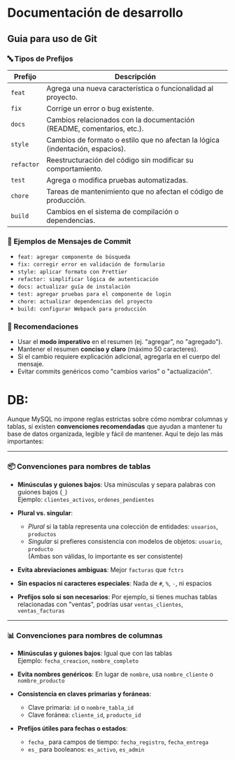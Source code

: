 # Documentación de desarrollo

## Guia para uso de Git

### 🔤 Tipos de Prefijos

| Prefijo    | Descripción                                                                   |
| ---------- | ----------------------------------------------------------------------------- |
| `feat`     | Agrega una nueva característica o funcionalidad al proyecto.                  |
| `fix`      | Corrige un error o bug existente.                                             |
| `docs`     | Cambios relacionados con la documentación (README, comentarios, etc.).        |
| `style`    | Cambios de formato o estilo que no afectan la lógica (indentación, espacios). |
| `refactor` | Reestructuración del código sin modificar su comportamiento.                  |
| `test`     | Agrega o modifica pruebas automatizadas.                                      |
| `chore`    | Tareas de mantenimiento que no afectan el código de producción.               |
| `build`    | Cambios en el sistema de compilación o dependencias.                          |

### 📝 Ejemplos de Mensajes de Commit

- `feat: agregar componente de búsqueda`
- `fix: corregir error en validación de formulario`
- `style: aplicar formato con Prettier`
- `refactor: simplificar lógica de autenticación`
- `docs: actualizar guía de instalación`
- `test: agregar pruebas para el componente de login`
- `chore: actualizar dependencias del proyecto`
- `build: configurar Webpack para producción`

### 📌 Recomendaciones

- Usar el **modo imperativo** en el resumen (ej. "agregar", no "agregado").
- Mantener el resumen **conciso y claro** (máximo 50 caracteres).
- Si el cambio requiere explicación adicional, agregarla en el cuerpo del mensaje.
- Evitar commits genéricos como "cambios varios" o "actualización".

# DB:

Aunque MySQL no impone reglas estrictas sobre cómo nombrar columnas y tablas, sí existen **convenciones recomendadas** que ayudan a mantener tu base de datos organizada, legible y fácil de mantener. Aquí te dejo las más importantes:

---

### 📦 Convenciones para nombres de tablas

- **Minúsculas y guiones bajos**: Usa minúsculas y separa palabras con guiones bajos (`_`)  
  Ejemplo: `clientes_activos`, `ordenes_pendientes`

- **Plural vs. singular**:

  - _Plural_ si la tabla representa una colección de entidades: `usuarios`, `productos`
  - _Singular_ si prefieres consistencia con modelos de objetos: `usuario`, `producto`  
    (Ambas son válidas, lo importante es ser consistente)

- **Evita abreviaciones ambiguas**: Mejor `facturas` que `fctrs`

- **Sin espacios ni caracteres especiales**: Nada de `#`, `%`, `-`, ni espacios

- **Prefijos solo si son necesarios**: Por ejemplo, si tienes muchas tablas relacionadas con "ventas", podrías usar `ventas_clientes`, `ventas_facturas`

---

### 📊 Convenciones para nombres de columnas

- **Minúsculas y guiones bajos**: Igual que con las tablas  
  Ejemplo: `fecha_creacion`, `nombre_completo`

- **Evita nombres genéricos**: En lugar de `nombre`, usa `nombre_cliente` o `nombre_producto`

- **Consistencia en claves primarias y foráneas**:

  - Clave primaria: `id` o `nombre_tabla_id`
  - Clave foránea: `cliente_id`, `producto_id`

- **Prefijos útiles para fechas o estados**:
  - `fecha_` para campos de tiempo: `fecha_registro`, `fecha_entrega`
  - `es_` para booleanos: `es_activo`, `es_admin`
